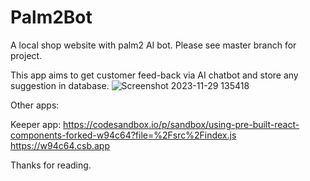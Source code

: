 # Palm2Bot
A local shop website with palm2 AI bot. Please see master branch for project.

This app aims to get customer feed-back via AI chatbot and store any suggestion in database. 
![Screenshot 2023-11-29 135418](https://github.com/AtulKishor/Palm2Bot/assets/105979097/d48c8f4e-876f-4db3-a7b6-60635a8db714)

Other apps:

Keeper app:
https://codesandbox.io/p/sandbox/using-pre-built-react-components-forked-w94c64?file=%2Fsrc%2Findex.js
https://w94c64.csb.app

Thanks for reading.
